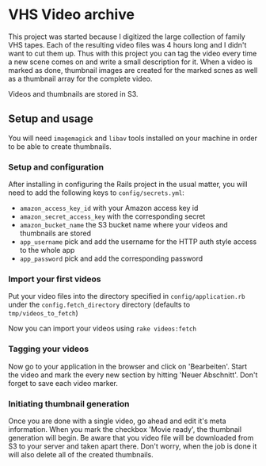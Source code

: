 # VHS Video archive

This project was started because I digitized the large collection of family VHS tapes. Each of the resulting video files was 4 hours long and I didn't want to cut them up. Thus with this project you can tag the video every time a new scene comes on and write a small description for it. When a video is marked as done, thumbnail images are created for the marked scnes as well as a thumbnail array for the complete video.

Videos and thumbnails are stored in S3.

## Setup and usage

You will need `imagemagick` and `libav` tools installed on your machine in order to be able to create thumbnails.

### Setup and configuration
After installing in configuring the Rails project in the usual matter, you will need to add the following keys to `config/secrets.yml`:

- `amazon_access_key_id` with your Amazon access key id
- `amazon_secret_access_key` with the corresponding secret
- `amazon_bucket_name` the S3 bucket name where your videos and thumbnails are stored
- `app_username` pick and add the username for the HTTP auth style access to the whole app
- `app_password` pick and add the corresponding password

### Import your first videos
Put your video files into the directory specified in `config/application.rb` under the `config.fetch_directory` directory (defaults to `tmp/videos_to_fetch`)

Now you can import your videos using `rake videos:fetch`

### Tagging your videos
Now go to your application in the browser and click on 'Bearbeiten'. Start the video and mark the every new section by hitting 'Neuer Abschnitt'. Don't forget to save each video marker.

### Initiating thumbnail generation
Once you are done with a single video, go ahead and edit it's meta information. When you mark the checkbox 'Movie ready', the thumbnail generation will begin. Be aware that you video file will be downloaded from S3 to your server and taken apart there. Don't worry, when the job is done it will also delete all of the created thumbnails.
